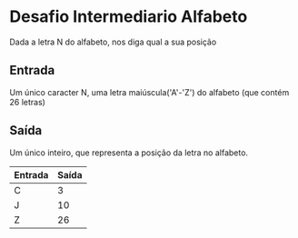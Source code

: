 # Desafio Intermediario Alfabeto
Dada a letra N do alfabeto, nos diga qual a sua posição

## Entrada
Um único caracter N, uma letra maiúscula('A'-'Z') do alfabeto (que contém 26 letras)

## Saída
Um único inteiro, que representa a posição da letra no alfabeto.
 
| Entrada | Saída |
|---------|-------|
| C       | 3     |
| J       |10     |
| Z       |26     |